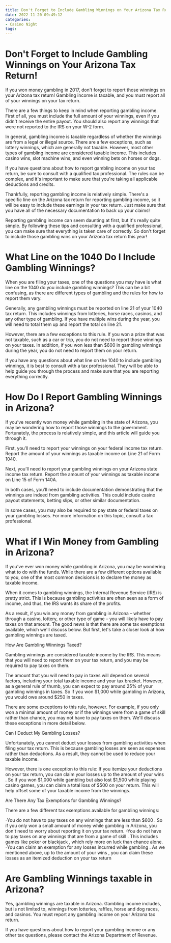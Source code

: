 ```yaml
---
title: Don't Forget to Include Gambling Winnings on Your Arizona Tax Return!
date: 2022-11-20 09:49:12
categories:
- Casino Night
tags:
---
```



#  Don't Forget to Include Gambling Winnings on Your Arizona Tax Return!

If you won money gambling in 2017, don't forget to report those winnings on your Arizona tax return! Gambling income is taxable, and you must report all of your winnings on your tax return.

There are a few things to keep in mind when reporting gambling income. First of all, you must include the full amount of your winnings, even if you didn't receive the entire payout. You should also report any winnings that were not reported to the IRS on your W-2 form.

In general, gambling income is taxable regardless of whether the winnings are from a legal or illegal source. There are a few exceptions, such as lottery winnings, which are generally not taxable. However, most other types of gambling income are considered taxable income. This includes casino wins, slot machine wins, and even winning bets on horses or dogs.

If you have questions about how to report gambling income on your tax return, be sure to consult with a qualified tax professional. The rules can be complex, and it's important to make sure that you're taking all applicable deductions and credits.

 Thankfully, reporting gambling income is relatively simple. There's a specific line on the Arizona tax return for reporting gambling income, so it will be easy to include these earnings in your tax return. Just make sure that you have all of the necessary documentation to back up your claims!

Reporting gambling income can seem daunting at first, but it's really quite simple. By following these tips and consulting with a qualified professional, you can make sure that everything is taken care of correctly. So don't forget to include those gambling wins on your Arizona tax return this year!

#  What Line on the 1040 Do I Include Gambling Winnings?

When you are filing your taxes, one of the questions you may have is what line on the 1040 do you include gambling winnings? This can be a bit confusing, as there are different types of gambling and the rules for how to report them vary.

Generally, any gambling winnings must be reported on line 21 of your 1040 tax return. This includes winnings from lotteries, horse races, casinos, and any other type of gambling. If you have multiple wins during the year, you will need to total them up and report the total on line 21.

However, there are a few exceptions to this rule. If you won a prize that was not taxable, such as a car or trip, you do not need to report those winnings on your taxes. In addition, if you won less than $600 in gambling winnings during the year, you do not need to report them on your return.

If you have any questions about what line on the 1040 to include gambling winnings, it is best to consult with a tax professional. They will be able to help guide you through the process and make sure that you are reporting everything correctly.

#  How Do I Report Gambling Winnings in Arizona?

If you’ve recently won money while gambling in the state of Arizona, you may be wondering how to report those winnings to the government. Fortunately, the process is relatively simple, and this article will guide you through it.

First, you’ll need to report your winnings on your federal income tax return. Report the amount of your winnings as taxable income on Line 21 of Form 1040.

Next, you’ll need to report your gambling winnings on your Arizona state income tax return. Report the amount of your winnings as taxable income on Line 15 of Form 140A.

In both cases, you’ll need to include documentation demonstrating that the winnings are indeed from gambling activities. This could include casino payout statements, betting slips, or other similar documentation.

In some cases, you may also be required to pay state or federal taxes on your gambling losses. For more information on this topic, consult a tax professional.

#  What if I Win Money from Gambling in Arizona?

If you've ever won money while gambling in Arizona, you may be wondering what to do with the funds. While there are a few different options available to you, one of the most common decisions is to declare the money as taxable income.

When it comes to gambling winnings, the Internal Revenue Service (IRS) is pretty strict. This is because gambling activities are often seen as a form of income, and thus, the IRS wants its share of the profits.

As a result, if you win any money from gambling in Arizona – whether through a casino, lottery, or other type of game – you will likely have to pay taxes on that amount. The good news is that there are some tax exemptions available, which we'll discuss below. But first, let's take a closer look at how gambling winnings are taxed.

How Are Gambling Winnings Taxed?

Gambling winnings are considered taxable income by the IRS. This means that you will need to report them on your tax return, and you may be required to pay taxes on them.

The amount that you will need to pay in taxes will depend on several factors, including your total taxable income and your tax bracket. However, as a general rule of thumb, you can expect to pay around 25% of your gambling winnings in taxes. So if you won $1,000 while gambling in Arizona, you would owe around $250 in taxes.

There are some exceptions to this rule, however. For example, if you only won a minimal amount of money or if the winnings were from a game of skill rather than chance, you may not have to pay taxes on them. We'll discuss these exceptions in more detail below.

Can I Deduct My Gambling Losses?

Unfortunately, you cannot deduct your losses from gambling activities when filing your tax return. This is because gambling losses are seen as expenses rather than deductions. As a result, they cannot be used to reduce your taxable income.

However, there is one exception to this rule: If you itemize your deductions on your tax return, you can claim your losses up to the amount of your wins . So if you won $1,000 while gambling but also lost $1,500 while playing casino games, you can claim a total loss of $500 on your return. This will help offset some of your taxable income from the winnings.

Are There Any Tax Exemptions for Gambling Winnings?


There are a few different tax exemptions available for gambling winnings:

-You do not have to pay taxes on any winnings that are less than $600 . So if you only won a small amount of money while gambling in Arizona, you don't need to worry about reporting it on your tax return. -You do not have to pay taxes on any winnings that are from a game of skill . This includes games like poker or blackjack , which rely more on luck than chance alone. -You can claim an exemption for any losses incurred while gambling . As we mentioned above, up to the amount of your wins , you can claim these losses as an itemized deduction on your tax return

#  Are Gambling Winnings taxable in Arizona?

Yes, gambling winnings are taxable in Arizona. Gambling income includes, but is not limited to, winnings from lotteries, raffles, horse and dog races, and casinos. You must report any gambling income on your Arizona tax return.

If you have questions about how to report your gambling income or any other tax questions, please contact the Arizona Department of Revenue.